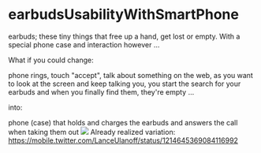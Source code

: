 # earbudsUsabilityWithSmartPhone
earbuds; these tiny things that free up a hand, get lost or empty. With a special phone case and interaction however ...

What if you could change:

phone rings, touch "accept", talk about something on the web, as you want to look at the screen and keep talking you, you start the search for your earbuds and when you finally find them, they're empty ...

into:

phone (case) that holds and charges the earbuds and answers the call when taking them out
![](https://repository-images.githubusercontent.com/150906773/e6274d00-bc46-11eb-9dc7-7081815ed210)
Already realized variation: https://mobile.twitter.com/LanceUlanoff/status/1214645369084116992
